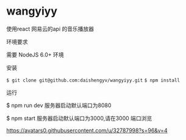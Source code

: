 # wangyiyy
使用react 网易云的api 的音乐播放器


环境要求

需要 NodeJS 6.0+ 环境

安装

`$ git clone git@github.com:daishengyv/wangyiyy.git`
`$ npm install`


运行

$ npm run dev
服务器启动默认端口为8080

$ npm start
服务器启动默认端口为3000,请在3000 端口浏览

https://avatars0.githubusercontent.com/u/32787998?s=96&v=4
